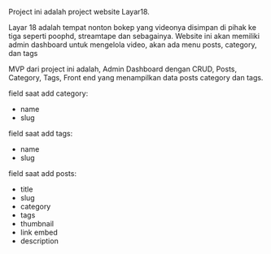Project ini adalah project website Layar18.

Layar 18 adalah tempat nonton bokep yang videonya disimpan di pihak ke tiga seperti poophd, streamtape dan sebagainya.
Website ini akan memiliki admin dashboard untuk mengelola video, akan ada menu posts, category, dan tags

MVP dari project ini adalah, Admin Dashboard dengan CRUD, Posts, Category, Tags, Front end yang menampilkan data posts category dan tags.

field saat add category:
- name
- slug

field saat add tags:
- name
- slug

field saat add posts:
- title
- slug
- category
- tags
- thumbnail
- link embed
- description
